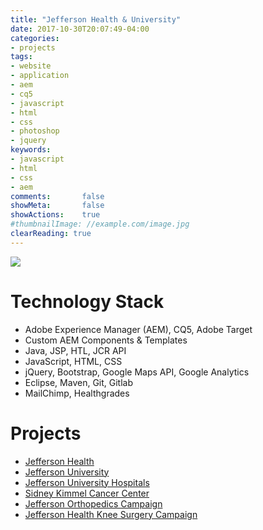 ```yaml
---
title: "Jefferson Health & University"
date: 2017-10-30T20:07:49-04:00
categories:
- projects
tags:
- website
- application
- aem
- cq5
- javascript
- html
- css
- photoshop
- jquery
keywords:
- javascript
- html
- css
- aem
comments:       false
showMeta:       false
showActions:    true
#thumbnailImage: //example.com/image.jpg
clearReading: true
---
```


<a href="https://www.jeffersonhealth.org" target="_blank"><img src="/images/projects-jefferson-health-01.jpg" /></a>

# Technology Stack
- Adobe Experience Manager (AEM), CQ5, Adobe Target
- Custom AEM Components & Templates
- Java, JSP, HTL, JCR API
- JavaScript, HTML, CSS
- jQuery, Bootstrap, Google Maps API, Google Analytics
- Eclipse, Maven, Git, Gitlab
- MailChimp, Healthgrades

# Projects
- <a href="https://www.jeffersonhealth.org/index.html" target="_blank">Jefferson Health</a>
- <a href="https://www.jefferson.edu/" target="_blank">Jefferson University</a>
- <a href="http://hospitals.jefferson.edu/" target="_blank">Jefferson University Hospitals</a>
- <a href="https://www.jeffersonhealth.org/cancer/index.html" target="_blank">Sidney Kimmel Cancer Center</a>
- <a href="https://jeffersonhealth.org/restored" target="_blank">Jefferson Orthopedics Campaign</a>
- <a href="https://jeffersonhealth.org/ortho3b" target="_blank">Jefferson Health Knee Surgery Campaign</a>
